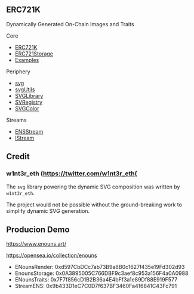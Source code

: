 ## ERC721K

Dynamically Generated On-Chain Images and Traits

Core
- [ERC721K](https://github.com/erc721k/labs/blob/main/contracts/erc721k-core-sol/contracts/ERC721K.sol)
- [ERC721Storage](https://github.com/erc721k/labs/blob/main/contracts/erc721k-core-sol/contracts/ERC721Storage.sol)
- [Examples](https://github.com/erc721k/labs/tree/main/contracts/erc721k-core-sol/contracts/examples)

Periphery
- [svg](https://github.com/erc721k/labs/blob/main/contracts/erc721k-periphery-sol/contracts/svg/svg.sol)
- [svgUtils](https://github.com/erc721k/labs/blob/main/contracts/erc721k-periphery-sol/contracts/svg/svgUtils.sol)
- [SVGLibrary](https://github.com/erc721k/labs/blob/main/contracts/erc721k-periphery-sol/contracts/svg/SVGLibrary.sol)
- [SVRegistry](https://github.com/erc721k/labs/blob/main/contracts/erc721k-periphery-sol/contracts/svg/SVGRegistry.sol)
- [SVGColor](https://github.com/erc721k/labs/blob/main/contracts/erc721k-periphery-sol/contracts/svg/SVGColor.sol)

Streams
- [ENSStream](https://github.com/erc721k/labs/blob/main/contracts/erc721k-streams-sol/contracts/StreamENS.sol)
- [IStream](https://github.com/erc721k/labs/blob/main/contracts/erc721k-streams-sol/contracts/interfaces/IStream.sol)


## Credit

### w1nt3r_eth (https://twitter.com/w1nt3r_eth(

The `svg` library powering the dynamic SVG composition was written by `w1nt3r_eth`. 

The project would not be possible without the ground-breaking work to simplify dynamic SVG generation. 

## Producion Demo

https://www.enouns.art/

https://opensea.io/collection/enouns

- ENounsRender: 0xd597CbDCc7ab73B9a8B0c1627f435e19Fd302d93
- EnounsStorage: 0x0A3895005C766DBF9c3aef8c953a156F4a0A0988
- ENounsTraits: 0x7F7f856cD1B2B36a4E4bFf3a1e89Df88E919F577
- StreamENS: 0x9b433D1eC7C0D7f637BF3460Fa416841C43Fc791
